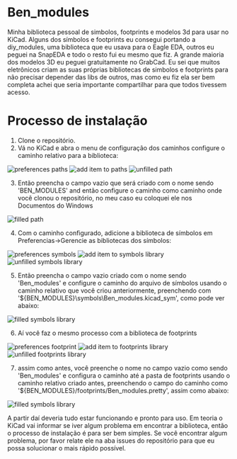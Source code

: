 # Ben_modules
Minha biblioteca pessoal de simbolos, footprints e modelos 3d para usar no KiCad. Alguns dos símbolos e footprints eu consegui portando a diy_modules, uma biblioteca que eu usava para o Eagle EDA, outros eu peguei na SnapEDA e todo o resto fui eu mesmo que fiz. A grande maioria dos modelos 3D eu peguei gratuitamente no GrabCad. Eu sei que muitos eletrônicos criam as suas próprias bibliotecas de simbolos e footprints para não precisar depender das libs de outros, mas como eu fiz ela ser bem completa achei que seria importante compartilhar para que todos tivessem acesso.

# Processo de instalação
1. Clone o repositório. 
2. Vá no KiCad e abra o menu de configuração dos caminhos configure o caminho relativo para a biblioteca:

<img src="/images/menu de caminhos.png" alt="preferences paths">

<img src="/images/paths menu add item.png" alt="add item to paths">

<img src="/images/paths menu unfilled.png" alt="unfilled path">

3. Então preencha o campo vazio que será criado com o nome sendo 'BEN_MODULES' and então configure o caminho como caminho onde você clonou o repositório, no meu caso eu coloquei ele nos Documentos do Windows
<img src="/images/paths menu filled.png" alt="filled path">

4. Com o caminho configurado, adicione a biblioteca de símbolos em Preferencias->Gerencie as bibliotecas dos símbolos:

<img src="/images/menu simbolos.png" alt="preferences symbols">

<img src="/images/symbols library add item.png" alt="add item to symbols library">

<img src="/images/symbols library unfilled.png" alt="unfilled symbols library">

5. Então preencha o campo vazio criado com o nome sendo 'Ben_modules' e configure o caminho do arquivo de símbolos usando o caminho relativo que você criou anteriormente, preenchendo com '${BEN_MODULES}\symbols\Ben_modules.kicad_sym', como pode ver abaixo:

<img src="/images/symbols library filled.png" alt="filled symbols library">



6. Aí você faz o mesmo processo com a biblioteca de footprints

<img src="/images/menu footprints.png" alt="preferences footprint">

<img src="/images/footprints library add item.png" alt="add item to footprints library">

<img src="/images/footprints library unfilled.png" alt="unfilled footprints library">

7. assim como antes, você preenche o nome no campo vazio como sendo 'Ben_modules' e configura o caminho até a pasta de footprints usando o caminho relativo criado antes, preenchendo o campo do caminho como '${BEN_MODULES}/footprints/Ben_modules.pretty', assim como abaixo:

<img src="/images/footprints library filled.png" alt="filled symbols library">

A partir daí deveria tudo estar funcionando e pronto para uso. Em teoria o KiCad vai informar se iver algum problema em encontrar a biblioteca, então o processo de instalação é para ser bem simples. Se você encontrar algum problema, por favor relate ele na aba issues do repositório para que eu possa solucionar o mais rápido possível. 